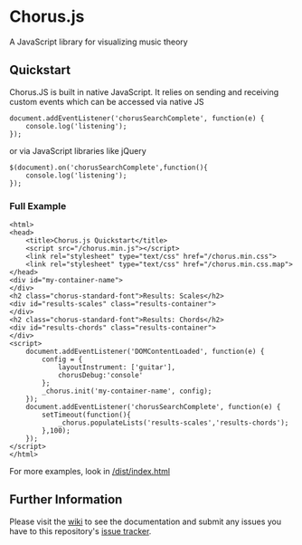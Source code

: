 # Chorus.js

A JavaScript library for visualizing music theory

## Quickstart

Chorus.JS is built in native JavaScript.  It relies on sending and receiving custom events which can be accessed via native JS
```
document.addEventListener('chorusSearchComplete', function(e) {
    console.log('listening');
});
```

or via JavaScript libraries like jQuery

```
$(document).on('chorusSearchComplete',function(){
    console.log('listening');
});
```

### Full Example 

```
<html>
<head>
    <title>Chorus.js Quickstart</title>
    <script src="/chorus.min.js"></script>
    <link rel="stylesheet" type="text/css" href="/chorus.min.css">
    <link rel="stylesheet" type="text/css" href="/chorus.min.css.map">
</head>
<div id="my-container-name">
</div>
<h2 class="chorus-standard-font">Results: Scales</h2>
<div id="results-scales" class="results-container">
</div>
<h2 class="chorus-standard-font">Results: Chords</h2>
<div id="results-chords" class="results-container">
</div>
<script>
    document.addEventListener('DOMContentLoaded', function(e) {
        config = {
            layoutInstrument: ['guitar'],
            chorusDebug:'console'
        };
        _chorus.init('my-container-name', config);
    });
    document.addEventListener('chorusSearchComplete', function(e) {
        setTimeout(function(){
            _chorus.populateLists('results-scales','results-chords');
        },100);
    });
</script>
</html>
```

For more examples, look in [/dist/index.html](https://github.com/mike-stumpf/chorus.js/blob/master/dist/index.html)

## Further Information
Please visit the [wiki](https://github.com/mike-stumpf/chorus.js/wiki) to see the documentation and submit any issues you have to this repository's [issue tracker](https://github.com/mike-stumpf/chorus.js/issues).
